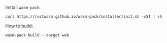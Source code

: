 Install `wasm-pack`:  
```
curl https://rustwasm.github.io/wasm-pack/installer/init.sh -sSf | sh
```

How to build:
```
wasm-pack build --target web
```